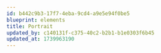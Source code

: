 ```yaml
---
id: b442c9b3-17f7-4eba-9cd4-a9e5e94f0be5
blueprint: elements
title: Portrait
updated_by: c140131f-c375-40c2-b2b1-b1e0303f6b45
updated_at: 1739963190
---
```

